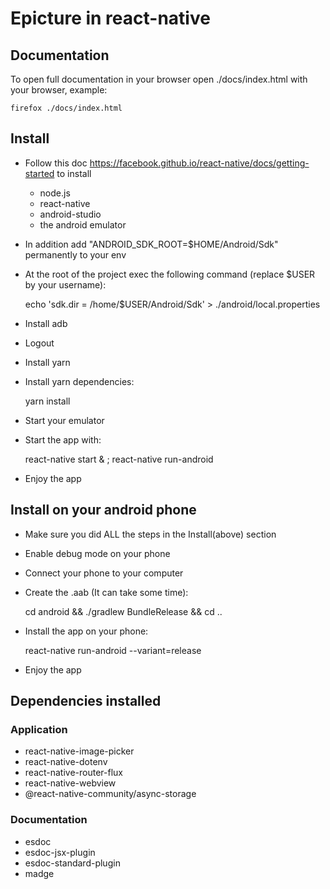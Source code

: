 # Epicture in react-native

## Documentation
To open full documentation in your browser open ./docs/index.html with your browser, example:


    firefox ./docs/index.html

## Install
- Follow this doc https://facebook.github.io/react-native/docs/getting-started to install
   - node.js
   - react-native
   - android-studio
   - the android emulator
- In addition add "ANDROID_SDK_ROOT=$HOME/Android/Sdk" permanently to your env
- At the root of the project exec the following command (replace $USER by your username):


    echo 'sdk.dir = /home/$USER/Android/Sdk' > ./android/local.properties

- Install adb
- Logout
- Install yarn
- Install yarn dependencies:

    
    yarn install

- Start your emulator
- Start the app with:


    react-native start & ; react-native run-android

- Enjoy the app

## Install on your android phone
- Make sure you did ALL the steps in the Install(above) section
- Enable debug mode on your phone
- Connect your phone to your computer
- Create the .aab (It can take some time):


    cd android && ./gradlew BundleRelease && cd ..

- Install the app on your phone:


    react-native run-android --variant=release

- Enjoy the app

## Dependencies installed
### Application
- react-native-image-picker
- react-native-dotenv
- react-native-router-flux
- react-native-webview
- @react-native-community/async-storage

### Documentation
- esdoc
- esdoc-jsx-plugin
- esdoc-standard-plugin
- madge
